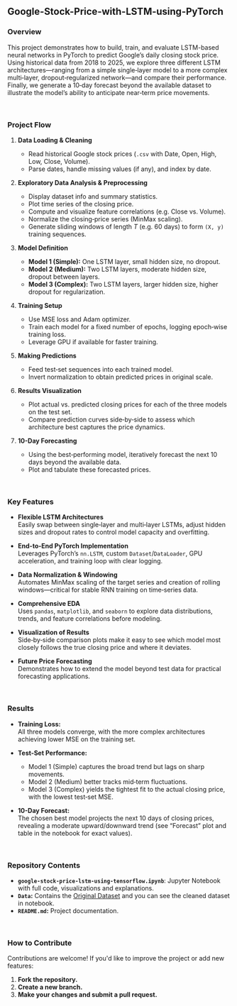 ## Google-Stock-Price-with-LSTM-using-PyTorch


### Overview

This project demonstrates how to build, train, and evaluate LSTM-based neural networks in PyTorch to predict Google’s daily closing stock price. Using historical data from 2018 to 2025, we explore three different LSTM architectures—ranging from a simple single‐layer model to a more complex multi‐layer, dropout‐regularized network—and compare their performance. Finally, we generate a 10‐day forecast beyond the available dataset to illustrate the model’s ability to anticipate near‐term price movements.

<br>

### Project Flow

1. **Data Loading & Cleaning**  
   - Read historical Google stock prices (`.csv` with Date, Open, High, Low, Close, Volume).  
   - Parse dates, handle missing values (if any), and index by date.

2. **Exploratory Data Analysis & Preprocessing**  
   - Display dataset info and summary statistics.  
   - Plot time series of the closing price.  
   - Compute and visualize feature correlations (e.g. Close vs. Volume).  
   - Normalize the closing‐price series (MinMax scaling).  
   - Generate sliding windows of length *T* (e.g. 60 days) to form `(X, y)` training sequences.

3. **Model Definition**  
   - **Model 1 (Simple):** One LSTM layer, small hidden size, no dropout.  
   - **Model 2 (Medium):** Two LSTM layers, moderate hidden size, dropout between layers.  
   - **Model 3 (Complex):** Two LSTM layers, larger hidden size, higher dropout for regularization.

4. **Training Setup**  
   - Use MSE loss and Adam optimizer.  
   - Train each model for a fixed number of epochs, logging epoch‐wise training loss.  
   - Leverage GPU if available for faster training.

5. **Making Predictions**  
   - Feed test‐set sequences into each trained model.  
   - Invert normalization to obtain predicted prices in original scale.

6. **Results Visualization**  
   - Plot actual vs. predicted closing prices for each of the three models on the test set.  
   - Compare prediction curves side‐by‐side to assess which architecture best captures the price dynamics.

7. **10-Day Forecasting**  
   - Using the best‐performing model, iteratively forecast the next 10 days beyond the available data.  
   - Plot and tabulate these forecasted prices.

<br>

### Key Features

- **Flexible LSTM Architectures**  
  Easily swap between single‐layer and multi‐layer LSTMs, adjust hidden sizes and dropout rates to control model capacity and overfitting.

- **End-to-End PyTorch Implementation**  
  Leverages PyTorch’s `nn.LSTM`, custom `Dataset`/`DataLoader`, GPU acceleration, and training loop with clear logging.

- **Data Normalization & Windowing**  
  Automates MinMax scaling of the target series and creation of rolling windows—critical for stable RNN training on time‐series data.

- **Comprehensive EDA**  
  Uses `pandas`, `matplotlib`, and `seaborn` to explore data distributions, trends, and feature correlations before modeling.

- **Visualization of Results**  
  Side‐by‐side comparison plots make it easy to see which model most closely follows the true closing price and where it deviates.

- **Future Price Forecasting**  
  Demonstrates how to extend the model beyond test data for practical forecasting applications.

<br>

### Results

- **Training Loss:**  
  All three models converge, with the more complex architectures achieving lower MSE on the training set.

- **Test‐Set Performance:**  
  - Model 1 (Simple) captures the broad trend but lags on sharp movements.  
  - Model 2 (Medium) better tracks mid‐term fluctuations.  
  - Model 3 (Complex) yields the tightest fit to the actual closing price, with the lowest test‐set MSE.

- **10-Day Forecast:**  
  The chosen best model projects the next 10 days of closing prices, revealing a moderate upward/downward trend (see “Forecast” plot and table in the notebook for exact values).

<br>

### Repository Contents
- **`google-stock-price-lstm-using-tensorflow.ipynb`**: Jupyter Notebook with full code, visualizations and explanations.
- **`Data`:** Contains the [Original Dataset](https://www.kaggle.com/datasets/soroushesnaashari/google-stock-price-2018-2025) and you can see the cleaned dataset in notebook.
- **`README.md`:** Project documentation.

<br>

### How to Contribute
Contributions are welcome! If you'd like to improve the project or add new features:

1. **Fork the repository.**
2. **Create a new branch.**
3. **Make your changes and submit a pull request.**
